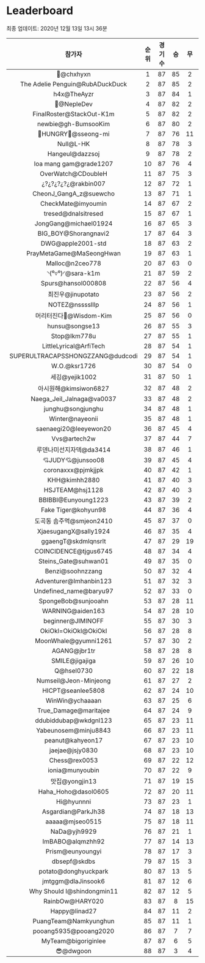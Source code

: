 # Leaderboard
최종 업데이트: 2020년 12월 13일 13시 36분




| 참가자 | 순위 | 경기수 | 승 | 무 | 패 | 승점 |
|:---:|:---:|:---:|:---:|:---:|:---:|:---:|
| 👑@chxhyxn | 1 | 87 | 85 | 2 | 0 | 257 |
| The Adelie Penguin@RubADuckDuck | 2 | 87 | 85 | 2 | 0 | 257 |
| h4x@TheAyzr | 3 | 87 | 84 | 1 | 2 | 253 |
| 🥈@NepleDev | 4 | 87 | 82 | 2 | 3 | 248 |
| FinalRoster@StackOut-K1m | 5 | 87 | 82 | 2 | 3 | 248 |
| newbie@gh-BumsooKim | 6 | 87 | 80 | 2 | 5 | 242 |
| 🍗HUNGRY🍗@sseong-mi | 7 | 87 | 76 | 11 | 0 | 239 |
| Null@L-HK | 8 | 87 | 78 | 3 | 6 | 237 |
| Hangeul@dazzsoj | 9 | 87 | 78 | 2 | 7 | 236 |
| loa mang gam@grade1207 | 10 | 87 | 76 | 4 | 7 | 232 |
| OverWatch@CDoubleH | 11 | 87 | 75 | 3 | 9 | 228 |
| ¿?¿?¿?¿?¿@rakbin007 | 12 | 87 | 72 | 1 | 14 | 217 |
| CheonJ_GangA_z@suewcho | 13 | 87 | 71 | 1 | 15 | 214 |
| CheckMate@imyoumin | 14 | 87 | 67 | 2 | 18 | 203 |
| tresed@dnalsitresed | 15 | 87 | 67 | 1 | 19 | 202 |
| JongGang@michael01924 | 16 | 87 | 65 | 3 | 19 | 198 |
| BIG_BOY@Shorangnavi2 | 17 | 87 | 64 | 3 | 20 | 195 |
| DWG@apple2001-std | 18 | 87 | 63 | 2 | 22 | 191 |
| PrayMetaGame@MaSeongHwan | 19 | 87 | 63 | 1 | 23 | 190 |
| Malloc@n2ceo778 | 20 | 87 | 63 | 0 | 24 | 189 |
| ◝(⁰▿⁰)◜@sara-k1m | 21 | 87 | 59 | 2 | 26 | 179 |
| Spurs@hansol000808 | 22 | 87 | 56 | 4 | 27 | 172 |
| 최진우@jinupotato | 23 | 87 | 56 | 2 | 29 | 170 |
| NOTEZ@nsssslllp | 24 | 87 | 56 | 1 | 30 | 169 |
| 머리터진다🤯@Wisdom-Kim | 25 | 87 | 56 | 0 | 31 | 168 |
| hunsu@songse13 | 26 | 87 | 55 | 3 | 29 | 168 |
| Stop@lkm778u | 27 | 87 | 55 | 1 | 31 | 166 |
| LittleLyrical@ArfiTech | 28 | 87 | 54 | 1 | 32 | 163 |
| SUPERULTRACAPSSHONGZZANG@dudcodi | 29 | 87 | 54 | 1 | 32 | 163 |
| W.O.@ksr1726 | 30 | 87 | 54 | 0 | 33 | 162 |
| 세깅@yejik1002 | 31 | 87 | 50 | 1 | 36 | 151 |
| 아시원해@kimsiwon6827 | 32 | 87 | 48 | 2 | 37 | 146 |
| Naega_Jeil_Jalnaga@va0037 | 33 | 87 | 48 | 2 | 37 | 146 |
| junghu@songjunghu | 34 | 87 | 48 | 1 | 38 | 145 |
| Winter@nayeonii | 35 | 87 | 48 | 1 | 38 | 145 |
| saenaegi20@leeyewon20 | 36 | 87 | 45 | 4 | 38 | 139 |
| Vvs@artech2w | 37 | 87 | 44 | 7 | 36 | 139 |
| 루덴나미선지자덱@da3414 | 38 | 87 | 46 | 1 | 40 | 139 |
| 💘JUDY💘@junsoo08 | 39 | 87 | 45 | 4 | 38 | 139 |
| coronaxxx@pjmkjjpk | 40 | 87 | 42 | 1 | 44 | 127 |
| KHH@kimhh2880 | 41 | 87 | 40 | 3 | 44 | 123 |
| HSJTEAM@hsj1128 | 42 | 87 | 40 | 3 | 44 | 123 |
| BBIBBI@Eunyoung1223 | 43 | 87 | 39 | 2 | 46 | 119 |
| Fake Tiger@kohyun98 | 44 | 87 | 36 | 4 | 47 | 112 |
| 도곡동 솜주먹@smjeon2410 | 45 | 87 | 37 | 0 | 50 | 111 |
| XjaesugangX@sally1924 | 46 | 87 | 35 | 4 | 48 | 109 |
| ggaengT@skdmlqnsrlt | 47 | 87 | 29 | 19 | 39 | 106 |
| COINCIDENCE@tjgus6745 | 48 | 87 | 34 | 4 | 49 | 106 |
| Steins_Gate@suhwan01 | 49 | 87 | 35 | 0 | 52 | 105 |
| Benzi@soohnzzang | 50 | 87 | 32 | 4 | 51 | 100 |
| Adventurer@Imhanbin123 | 51 | 87 | 32 | 3 | 52 | 99 |
| Undefined_name@baryu97 | 52 | 87 | 33 | 0 | 54 | 99 |
| SpongeBob@sunjooahn | 53 | 87 | 28 | 11 | 48 | 95 |
| WARNING@aiden163 | 54 | 87 | 28 | 10 | 49 | 94 |
| beginner@JIMINOFF | 55 | 87 | 30 | 3 | 54 | 93 |
| OkiOkl=OkiOkl@OkiOkl | 56 | 87 | 28 | 8 | 51 | 92 |
| MoonWhale@gyumni1261 | 57 | 87 | 30 | 2 | 55 | 92 |
| AGANG@jbr1tr | 58 | 87 | 28 | 8 | 51 | 92 |
| SMILE@jigajiga | 59 | 87 | 26 | 10 | 51 | 88 |
| Q@hsel0730 | 60 | 87 | 22 | 18 | 47 | 84 |
| Numseil@Jeon-Minjeong | 61 | 87 | 27 | 2 | 58 | 83 |
| HICPT@seanlee5808 | 62 | 87 | 24 | 10 | 53 | 82 |
| WinWin@ychaaaan | 63 | 87 | 25 | 6 | 56 | 81 |
| True_Damage@maritajee | 64 | 87 | 24 | 9 | 54 | 81 |
| ddubiddubap@wkdgnl123 | 65 | 87 | 23 | 11 | 53 | 80 |
| Yabeunosem@minju8843 | 66 | 87 | 23 | 11 | 53 | 80 |
| peanut@kahyeon17 | 67 | 87 | 23 | 10 | 54 | 79 |
| jaejae@jsjy0830 | 68 | 87 | 23 | 10 | 54 | 79 |
| Chess@rex0053 | 69 | 87 | 22 | 12 | 53 | 78 |
| ionia@munyoubin | 70 | 87 | 22 | 9 | 56 | 75 |
| 맛집@yongjin13 | 71 | 87 | 19 | 15 | 53 | 72 |
| Haha_Hoho@dasol0605 | 72 | 87 | 20 | 11 | 56 | 71 |
| Hi@hyunnni | 73 | 87 | 23 | 1 | 63 | 70 |
| Asgardian@ParkJh38 | 74 | 87 | 18 | 13 | 56 | 67 |
| aaaaa@mjseo0515 | 75 | 87 | 18 | 11 | 58 | 65 |
| NaDa@yjh9929 | 76 | 87 | 21 | 1 | 65 | 64 |
| ImBABO@alqmzhh92 | 77 | 87 | 14 | 13 | 60 | 55 |
| Prism@eunyoungyi | 78 | 87 | 17 | 3 | 67 | 54 |
| dbsepf@skdbs | 79 | 87 | 15 | 3 | 69 | 48 |
| potato@donghyuckpark | 80 | 87 | 13 | 5 | 69 | 44 |
| jmtggm@dlaJinsook6 | 81 | 87 | 12 | 6 | 69 | 42 |
| Why Should I@shindongmin11 | 82 | 87 | 12 | 5 | 70 | 41 |
| RainbOw@HARY020 | 83 | 87 | 8 | 15 | 64 | 39 |
| Happy@linad27 | 84 | 87 | 11 | 2 | 74 | 35 |
| PuangTeam@Namkyunghun | 85 | 87 | 11 | 1 | 75 | 34 |
| pooang5935@pooang2020 | 86 | 87 | 7 | 7 | 73 | 28 |
| MyTeam@bigoriginlee | 87 | 87 | 6 | 5 | 76 | 23 |
| 😎@dwgoon | 88 | 87 | 3 | 4 | 80 | 13 |
